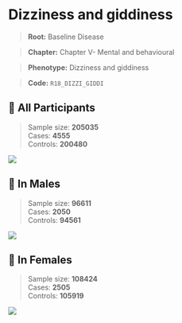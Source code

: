# Dizziness and giddiness

> **Root:** Baseline Disease  

> **Chapter:** Chapter V- Mental and behavioural  

> **Phenotype:** Dizziness and giddiness  

> **Code:** `R18_DIZZI_GIDDI`

## 🧪 All Participants  
> Sample size: **205035**  
> Cases: **4555**  
> Controls: **200480**
<img src="/Disease/Figures/ALL/Incidence/R18_DIZZI_GIDDI.png"/>
<CsvTable src="/Disease_Data/ALL/Incidence/COX_R18_DIZZI_GIDDI.csv" label="🔍 View full results" />

## 👨 In Males  
> Sample size: **96611**  
> Cases: **2050**  
> Controls: **94561**
<img src="/Disease/Figures/Male/Incidence/R18_DIZZI_GIDDI.png"/>
<CsvTable src="/Disease_Data/Male/Incidence/COX_R18_DIZZI_GIDDI.csv" label="🔍 View full results" />

## 👩 In Females  
> Sample size: **108424**  
> Cases: **2505**  
> Controls: **105919**
<img src="/Disease/Figures/Female/Incidence/R18_DIZZI_GIDDI.png"/>
<CsvTable src="/Disease_Data/Female/Incidence/COX_R18_DIZZI_GIDDI.csv" label="🔍 View full results" />
